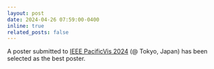 ```yaml
---
layout: post
date: 2024-04-26 07:59:00-0400
inline: true
related_posts: false
---
```


A poster submitted to [IEEE PacificVis 2024](https://pacificvis.github.io/pvis2024/) (@ Tokyo, Japan) has been selected as the best poster.